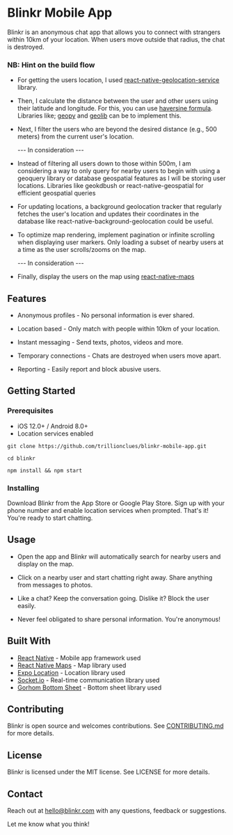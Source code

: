 # Blinkr Mobile App

Blinkr is an anonymous chat app that allows you to connect with strangers within 10km of your location. When users move outside that radius, the chat is destroyed.

### NB: Hint on the build flow

- For getting the users location, I used [react-native-geolocation-service](https://github.com/Agontuk/react-native-geolocation-service) library.

- Then, I calculate the distance between the user and other users using their latitude and longitude. For this, you can use [haversine formula](https://en.wikipedia.org/wiki/Haversine_formula). Libraries like; [geopy](https://github.com/geopy/geopy) and [geolib](https://github.com/manuelbieh/geolib) can be to implement this.

- Next, I filter the users who are beyond the desired distance (e.g., 500 meters) from the current user's location.

  --- In consideration ---

- Instead of filtering all users down to those within 500m, I am considering a way to only query for nearby users to begin with using a geoquery library or database geospatial features as I will be storing user locations. Libraries like geokdbush or react-native-geospatial for efficient geospatial queries

- For updating locations, a background geolocation tracker that regularly fetches the user's location and updates their coordinates in the database like react-native-background-geolocation could be useful.

- To optimize map rendering, implement pagination or infinite scrolling when displaying user markers. Only loading a subset of nearby users at a time as the user scrolls/zooms on the map.

  --- In consideration ---

- Finally, display the users on the map using [react-native-maps](https://github.com/react-native-maps/react-native-maps#customizing-the-map-style)

## Features

- Anonymous profiles - No personal information is ever shared.

- Location based - Only match with people within 10km of your location.

- Instant messaging - Send texts, photos, videos and more.

- Temporary connections - Chats are destroyed when users move apart.

- Reporting - Easily report and block abusive users.

## Getting Started

### Prerequisites

- iOS 12.0+ / Android 8.0+
- Location services enabled

```
git clone https://github.com/trillionclues/blinkr-mobile-app.git
```

```
cd blinkr
```

```
npm install && npm start
```

### Installing

Download Blinkr from the App Store or Google Play Store. Sign up with your phone number and enable location services when prompted. That's it! You're ready to start chatting.

## Usage

- Open the app and Blinkr will automatically search for nearby users and display on the map.

- Click on a nearby user and start chatting right away. Share anything from messages to photos.

- Like a chat? Keep the conversation going. Dislike it? Block the user easily.

- Never feel obligated to share personal information. You're anonymous!

## Built With

- [React Native](https://reactnative.dev/) - Mobile app framework used
- [React Native Maps](https://github.com/react-native-maps/react-native-maps) - Map library used
- [Expo Location](https://docs.expo.io/versions/latest/sdk/location/) - Location library used
- [Socket.io](https://socket.io/) - Real-time communication library used
- [Gorhom Bottom Sheet](https://ui.gorhom.dev/) - Bottom sheet library used

## Contributing

Blinkr is open source and welcomes contributions. See [CONTRIBUTING.md](CONTRIBUTING.md) for more details.

## License

Blinkr is licensed under the MIT license. See LICENSE for more details.

## Contact

Reach out at hello@blinkr.com with any questions, feedback or suggestions.

Let me know what you think!

